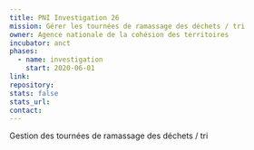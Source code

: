 ```yaml
---
title: PNI Investigation 26
mission: Gérer les tournées de ramassage des déchets / tri
owner: Agence nationale de la cohésion des territoires
incubator: anct
phases:
  - name: investigation
    start: 2020-06-01
link: 
repository: 
stats: false
stats_url: 
contact:
---
```

<p>Gestion des tournées de ramassage des déchets / tri</p>
